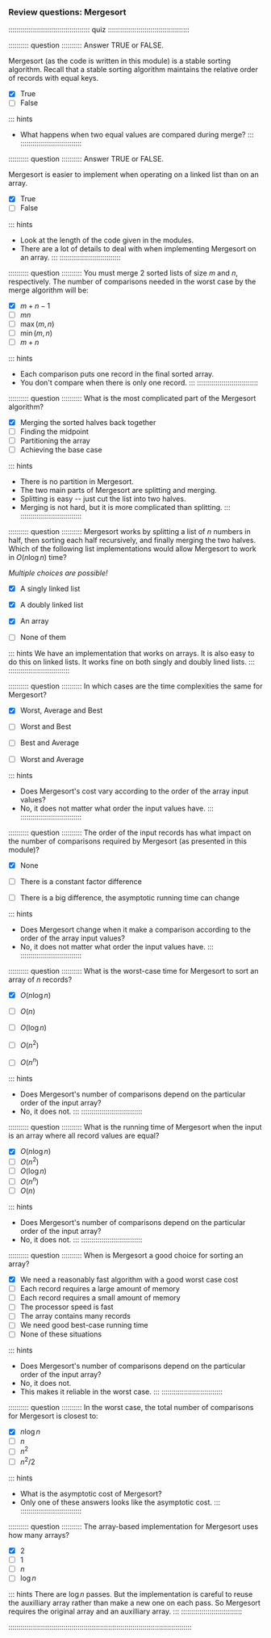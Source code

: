 
### Review questions: Mergesort


:::::::::::::::::::::::::::::::::::::::: quiz ::::::::::::::::::::::::::::::::::::::::

:::::::::: question ::::::::::
Answer TRUE or FALSE.

Mergesort (as the code is written in this module)
is a stable sorting algorithm. Recall that a stable sorting
algorithm maintains the relative order of records with equal keys.

- [x] True
- [ ] False

::: hints
- What happens when two equal values are compared during merge?
:::
::::::::::::::::::::::::::::::



:::::::::: question ::::::::::
Answer TRUE or FALSE.

Mergesort is easier to implement when operating on a linked list than on an array.

- [x] True
- [ ] False

::: hints
- Look at the length of the code given in the modules.
- There are a lot of details to deal with when implementing Mergesort on an array.
:::
::::::::::::::::::::::::::::::



:::::::::: question ::::::::::
You must merge 2 sorted lists of
size $m$ and $n$, respectively.
The number of comparisons needed in the worst case by the
merge algorithm will be:

- [x] $m+n-1$
- [ ] $mn$
- [ ] $\max(m,n)$
- [ ] $\min(m,n)$
- [ ] $m+n$

::: hints
- Each comparison puts one record in the final sorted array.
- You don't compare when there is only one record.
:::
::::::::::::::::::::::::::::::



:::::::::: question ::::::::::
What is the most complicated part of the Mergesort algorithm?

- [x] Merging the sorted halves back together
- [ ] Finding the midpoint
- [ ] Partitioning the array
- [ ] Achieving the base case

::: hints
- There is no partition in Mergesort.
- The two main parts of Mergesort are splitting and merging.
- Splitting is easy -- just cut the list into two halves.
- Merging is not hard, but it is more complicated than splitting.
:::
::::::::::::::::::::::::::::::



:::::::::: question ::::::::::
Mergesort works by splitting a list of $n$
numbers in half, then sorting each half recursively, and
finally merging the two halves.
Which of the following list implementations would allow
Mergesort to work in $O(n \log n)$ time?

*Multiple choices are possible!*

- [x] A singly linked list
- [x] A doubly linked list
- [x] An array
- [ ] None of them


::: hints
We have an implementation that works on arrays.
It is also easy to do this on linked lists.
It works fine on both singly and doubly lined lists.
:::
::::::::::::::::::::::::::::::



:::::::::: question ::::::::::
In which cases are the time complexities the same for Mergesort?

- [x] Worst, Average and Best
- [ ] Worst and Best
- [ ] Best and Average
- [ ] Worst and Average


::: hints
- Does Mergesort's cost vary according to the order of the array input values?
- No, it does not matter what order the input values have.
:::
::::::::::::::::::::::::::::::



:::::::::: question ::::::::::
The order of the input records has what
impact on the number of comparisons required by Mergesort
(as presented in this module)?

- [x] None
- [ ] There is a constant factor difference
- [ ] There is a big difference, the asymptotic running time can change


::: hints
- Does Mergesort change when it make a comparison according
to the order of the array input values?
- No, it does not matter what order the input values have.
:::
::::::::::::::::::::::::::::::



:::::::::: question ::::::::::
What is the worst-case time for Mergesort to sort an array of $n$ records?

- [x] $O(n \log n)$
- [ ] $O(n)$
- [ ] $O(\log n)$
- [ ] $O(n^2)$
- [ ] $O(n^n)$


::: hints
- Does Mergesort's number of comparisons depend on the particular order of the input array?
- No, it does not.
:::
::::::::::::::::::::::::::::::



:::::::::: question ::::::::::
What is the running time of Mergesort
when the input is an array where all record values are equal?

- [x] $O(n \log n)$
- [ ] $O(n^2)$
- [ ] $O(\log n)$
- [ ] $O(n ^ n)$
- [ ] $O(n)$

::: hints
- Does Mergesort's number of comparisons depend on the particular order of the input array?
- No, it does not.
:::
::::::::::::::::::::::::::::::



:::::::::: question ::::::::::
When is Mergesort a good choice for sorting an array?

- [x] We need a reasonably fast algorithm with a good worst case cost
- [ ] Each record requires a large amount of memory
- [ ] Each record requires a small amount of memory
- [ ] The processor speed is fast
- [ ] The array contains many records
- [ ] We need good best-case running time
- [ ] None of these situations

::: hints
- Does Mergesort's number of comparisons depend on the particular order of the input array?
- No, it does not.
- This makes it reliable in the worst case.
:::
::::::::::::::::::::::::::::::



:::::::::: question ::::::::::
In the worst case, the total number of comparisons for Mergesort is closest to:
- [x] $n \log n$
- [ ] $n$
- [ ] $n^2$
- [ ] $n^2/2$

::: hints
- What is the asymptotic cost of Mergesort?
- Only one of these answers looks like the asymptotic cost.
:::
::::::::::::::::::::::::::::::



:::::::::: question ::::::::::
The array-based implementation for Mergesort uses how many arrays?

- [x] $2$
- [ ] $1$
- [ ] $n$
- [ ] $\log n$

::: hints
There are $\log n$ passes.
But the implementation is careful to reuse the auxilliary array rather than make a new one on each pass.
So Mergesort requires the original array and an auxilliary array.
:::
::::::::::::::::::::::::::::::

::::::::::::::::::::::::::::::::::::::::::::::::::::::::::::::::::::::::::::::::::::::::::

